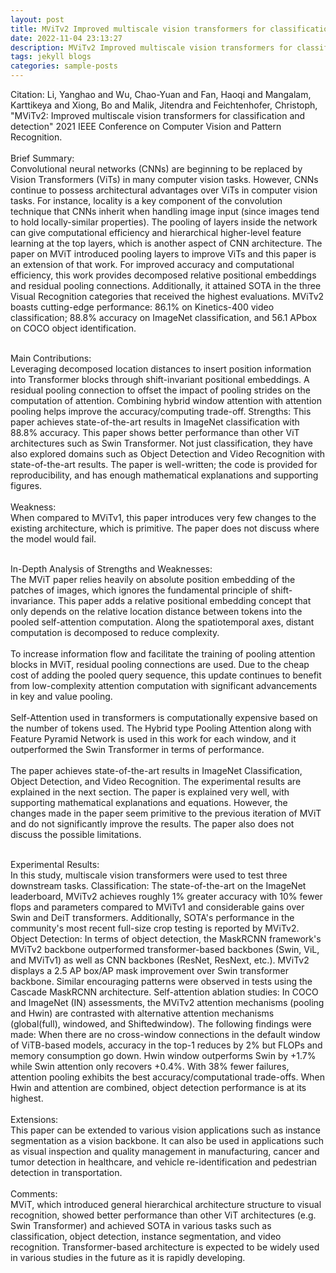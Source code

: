 ```yaml
---
layout: post
title: MViTv2 Improved multiscale vision transformers for classification and detection
date: 2022-11-04 23:13:27
description: MViTv2 Improved multiscale vision transformers for classification and detection Paper Review
tags: jekyll blogs
categories: sample-posts
---
```


Citation: Li, Yanghao and Wu, Chao-Yuan and Fan, Haoqi and Mangalam, Karttikeya and Xiong, Bo and Malik, Jitendra and Feichtenhofer, Christoph, "MViTv2: Improved multiscale vision transformers for classification and detection" 2021 IEEE Conference on Computer Vision and Pattern Recognition.<br /><br />
Brief Summary:<br />
Convolutional neural networks (CNNs) are beginning to be replaced by Vision Transformers (ViTs) in many computer vision tasks. However, CNNs continue to possess architectural advantages over ViTs in computer vision tasks. For instance, locality is a key component of the convolution technique that CNNs inherit when handling image input (since images tend to hold locally-similar properties). The pooling of layers inside the network can give computational efficiency and hierarchical higher-level feature learning at the top layers, which is another aspect of CNN architecture. The paper on MViT introduced pooling layers to improve ViTs and this paper is an extension of that work. For improved accuracy and computational efficiency, this work provides decomposed relative positional embeddings and residual pooling connections. Additionally, it attained SOTA in the three Visual Recognition categories that received the highest evaluations. MViTv2 boasts cutting-edge performance: 86.1% on Kinetics-400 video classification; 88.8% accuracy on ImageNet classification, and 56.1 APbox on COCO object identification.<br /><br />

Main Contributions:<br />
Leveraging decomposed location distances to insert position information into Transformer blocks through shift-invariant positional embeddings.
A residual pooling connection to offset the impact of pooling strides on the computation of attention.
Combining hybrid window attention with attention pooling helps improve the accuracy/computing trade-off.
Strengths:
This paper achieves state-of-the-art results in ImageNet classification with 88.8% accuracy.
This paper shows better performance than other ViT architectures such as Swin Transformer.
Not just classification, they have also explored domains such as Object Detection and Video Recognition with state-of-the-art results.
The paper is well-written; the code is provided for reproducibility, and has enough mathematical explanations and supporting figures.<br /><br />
Weakness:<br />
When compared to MViTv1, this paper introduces very few changes to the existing architecture, which is primitive.
The paper does not discuss where the model would fail.<br /><br />

In-Depth Analysis of Strengths and Weaknesses:<br />
The MViT paper relies heavily on absolute position embedding of the patches of images, which ignores the fundamental principle of shift-invariance. This paper adds a relative positional embedding concept that only depends on the relative location distance between tokens into the pooled self-attention computation. Along the spatiotemporal axes, distant computation is decomposed to reduce complexity. <br /><br />
To increase information flow and facilitate the training of pooling attention blocks in MViT, residual pooling connections are used. Due to the cheap cost of adding the pooled query sequence, this update continues to benefit from low-complexity attention computation with significant advancements in key and value pooling.<br /><br />
Self-Attention used in transformers is computationally expensive based on the number of tokens used. The Hybrid type Pooling Attention along with Feature Pyramid Network is used in this work for each window, and it outperformed the Swin Transformer in terms of performance.<br /><br />
The paper achieves state-of-the-art results in ImageNet Classification, Object Detection, and Video Recognition. The experimental results are explained in the next section. The paper is explained very well, with supporting mathematical explanations and equations. However, the changes made in the paper seem primitive to the previous iteration of MViT and do not significantly improve the results. The paper also does not discuss the possible limitations.<br /><br />

Experimental Results:<br />
In this study, multiscale vision transformers were used to test three downstream tasks.
Classification: The state-of-the-art on the ImageNet leaderboard, MViTv2 achieves roughly 1% greater accuracy with 10% fewer flops and parameters compared to MViTv1 and considerable gains over Swin and DeiT transformers. Additionally, SOTA's performance in the community's most recent full-size crop testing is reported by MViTv2.
Object Detection: In terms of object detection, the MaskRCNN framework's MViTv2 backbone outperformed transformer-based backbones (Swin, ViL, and MViTv1) as well as CNN backbones (ResNet, ResNext, etc.). MViTv2 displays a 2.5 AP box/AP mask improvement over Swin transformer backbone. Similar encouraging patterns were observed in tests using the Cascade MaskRCNN architecture.
Self-attention ablation studies: In COCO and ImageNet (IN) assessments, the MViTv2 attention mechanisms (pooling and Hwin) are contrasted with alternative attention mechanisms (global(full), windowed, and Shiftedwindow). The following findings were made:
When there are no cross-window connections in the default window of ViTB-based models, accuracy in the top-1 reduces by 2% but FLOPs and memory consumption go down. Hwin window outperforms Swin by +1.7% while Swin attention only recovers +0.4%. With 38% fewer failures, attention pooling exhibits the best accuracy/computational trade-offs. When Hwin and attention are combined, object detection performance is at its highest.<br /><br />
Extensions:<br />
This paper can be extended to various vision applications such as instance segmentation as a vision backbone. It can also be used in applications such as visual inspection and quality management in manufacturing, cancer and tumor detection in healthcare, and vehicle re-identification and pedestrian detection in transportation.<br /><br />
Comments:<br />
MViT, which introduced general hierarchical architecture structure to visual recognition, showed better performance than other ViT architectures (e.g. Swin Transformer) and achieved SOTA in various tasks such as classification, object detection, instance segmentation, and video recognition. Transformer-based architecture is expected to be widely used in various studies in the future as it is rapidly developing.
